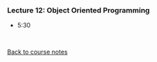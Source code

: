 ### Lecture 12: Object Oriented Programming

* 5:30

<br>

[Back to course notes](../Course_Notes.md)
